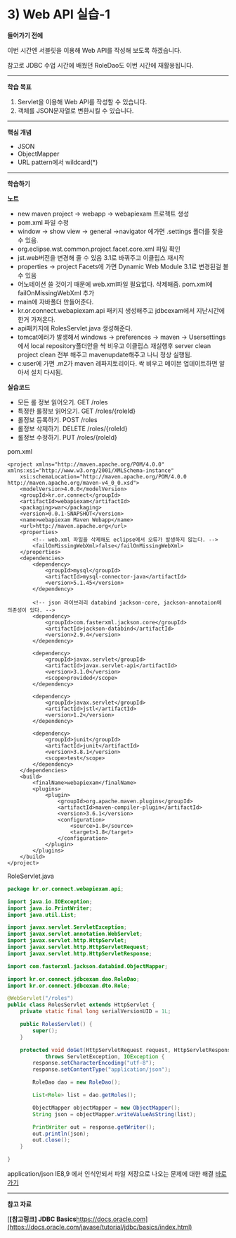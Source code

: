 # 3) Web API 실습-1

**들어가기 전에**

이번 시간엔 서블릿을 이용해 Web API를 작성해 보도록 하겠습니다.

참고로 JDBC 수업 시간에 배웠던 RoleDao도 이번 시간에 재활용됩니다.

 



------

**학습 목표**

1. Servlet을 이용해 Web API를 작성할 수 있습니다.
2. 객체를 JSON문자열로 변환시킬 수 있습니다.



 

------

**핵심 개념**

- JSON
- ObjectMapper
- URL pattern에서 wildcard(*)



 

------

**학습하기**

**노트**

- new maven project -> webapp -> webapiexam 프로젝트 생성
- pom.xml 파일 수정
- window -> show view -> general ->navigator 에가면 .settings 폴더를 찾을 수 있음.
- org.eclipse.wst.common.project.facet.core.xml 파일 확인
- jst.web버전을 변경해 줄 수 있음 3.1로 바꿔주고 이클립스 재시작
- properties -> project Facets에 가면 Dynamic Web Module 3.1로 변경된걸 볼 수 있음
- 어노테이션 쓸 것이기 때문에 web.xml파일 필요없다. 삭제해줌. pom.xml에 failOnMissingWebXml 추가
- main에 자바폴더 만들어준다.
- kr.or.connect.webapiexam.api 패키지 생성해주고 jdbcexam에서 지난시간에 한거 가져온다.
- api패키지에 RolesServlet.java 생성해준다.
- tomcat에러가 발생해서 windows -> preferences -> maven -> Usersettings에서 local repository폴더안을 싹 비우고 이클립스 재실행후 server clean project clean 전부 해주고 mavenupdate해주고 나니 정상 실행됨.
- c:user에 가면 .m2가 maven 레파지토리이다. 싹 비우고 메이븐 업데이트하면 알아서 설치 다시됨.

**실습코드**

- 모든 롤 정보 읽어오기. GET /roles
- 특정한 롤정보 읽어오기. GET /roles/{roleId}
- 롤정보 등록하기. POST /roles
- 롤정보 삭제하기. DELETE /roles/{roleId}
- 롤정보 수정하기. PUT /roles/{roleId}



pom.xml

```markup
<project xmlns="http://maven.apache.org/POM/4.0.0" xmlns:xsi="http://www.w3.org/2001/XMLSchema-instance"
	xsi:schemaLocation="http://maven.apache.org/POM/4.0.0 http://maven.apache.org/maven-v4_0_0.xsd">
	<modelVersion>4.0.0</modelVersion>
	<groupId>kr.or.connect</groupId>
	<artifactId>webapiexam</artifactId>
	<packaging>war</packaging>
	<version>0.0.1-SNAPSHOT</version>
	<name>webapiexam Maven Webapp</name>
	<url>http://maven.apache.org</url>
	<properties>
		<!-- web.xml 파일을 삭제해도 eclipse에서 오류가 발생하지 않는다. -->
		<failOnMissingWebXml>false</failOnMissingWebXml>
	</properties>
	<dependencies>
		<dependency>
			<groupId>mysql</groupId>
			<artifactId>mysql-connector-java</artifactId>
			<version>5.1.45</version>
		</dependency>

		<!-- json 라이브러리 databind jackson-core, jackson-annotaion에 의존성이 있다. -->
		<dependency>
			<groupId>com.fasterxml.jackson.core</groupId>
			<artifactId>jackson-databind</artifactId>
			<version>2.9.4</version>
		</dependency>

		<dependency>
			<groupId>javax.servlet</groupId>
			<artifactId>javax.servlet-api</artifactId>
			<version>3.1.0</version>
			<scope>provided</scope>
		</dependency>

		<dependency>
			<groupId>javax.servlet</groupId>
			<artifactId>jstl</artifactId>
			<version>1.2</version>
		</dependency>

		<dependency>
			<groupId>junit</groupId>
			<artifactId>junit</artifactId>
			<version>3.8.1</version>
			<scope>test</scope>
		</dependency>
	</dependencies>
	<build>
		<finalName>webapiexam</finalName>
		<plugins>
			<plugin>
				<groupId>org.apache.maven.plugins</groupId>
				<artifactId>maven-compiler-plugin</artifactId>
				<version>3.6.1</version>
				<configuration>
					<source>1.8</source>
					<target>1.8</target>
				</configuration>
			</plugin>
		</plugins>
	</build>
</project>
```



RoleServlet.java

```java
package kr.or.connect.webapiexam.api;

import java.io.IOException;
import java.io.PrintWriter;
import java.util.List;

import javax.servlet.ServletException;
import javax.servlet.annotation.WebServlet;
import javax.servlet.http.HttpServlet;
import javax.servlet.http.HttpServletRequest;
import javax.servlet.http.HttpServletResponse;

import com.fasterxml.jackson.databind.ObjectMapper;

import kr.or.connect.jdbcexam.dao.RoleDao;
import kr.or.connect.jdbcexam.dto.Role;

@WebServlet("/roles")
public class RolesServlet extends HttpServlet {
	private static final long serialVersionUID = 1L;

	public RolesServlet() {
		super();
	}

	protected void doGet(HttpServletRequest request, HttpServletResponse response)
			throws ServletException, IOException {
		response.setCharacterEncoding("utf-8");
		response.setContentType("application/json");

		RoleDao dao = new RoleDao();

		List<Role> list = dao.getRoles();

		ObjectMapper objectMapper = new ObjectMapper();
		String json = objectMapper.writeValueAsString(list);

		PrintWriter out = response.getWriter();
		out.println(json);
		out.close();
	}

}
```

application/json IE8,9 에서 인식안되서 파일 저장으로 나오는 문제에 대한 해결 [바로가기](https://blog.asamaru.net/2016/02/23/jquery-ajax-ie8-content-type-application-json/)

------

**참고 자료**

[**[참고링크\] JDBC Basics**https://docs.oracle.com](https://docs.oracle.com/javase/tutorial/jdbc/basics/index.html)